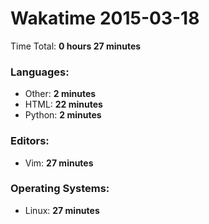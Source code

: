 # Wakatime 2015-03-18

Time Total: **0 hours 27 minutes**

### Languages:
- Other: **2 minutes** 
- HTML: **22 minutes** 
- Python: **2 minutes** 

### Editors:
- Vim: **27 minutes** 

### Operating Systems:
- Linux: **27 minutes** 

